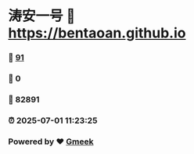 # 涛安一号 :link: https://bentaoan.github.io 
### :page_facing_up: [91](https://bentaoan.github.io/tag.html) 
### :speech_balloon: 0 
### :hibiscus: 82891 
### :alarm_clock: 2025-07-01 11:23:25 
### Powered by :heart: [Gmeek](https://github.com/Meekdai/Gmeek)
